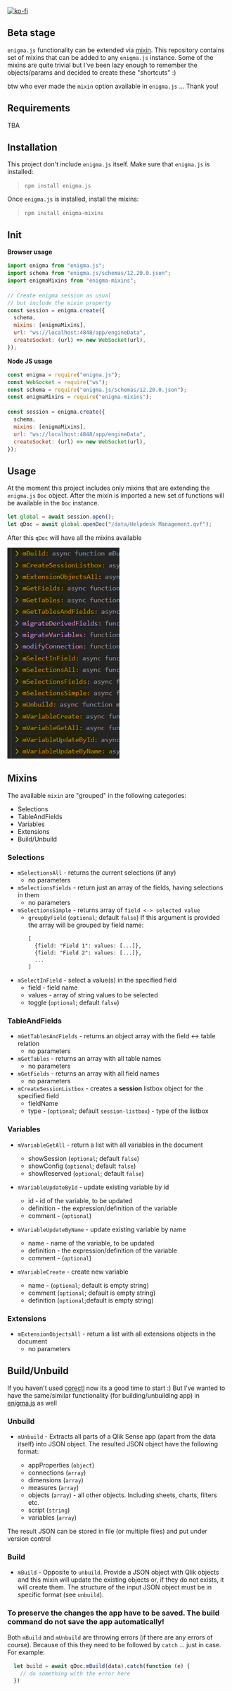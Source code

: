 [![ko-fi](https://www.ko-fi.com/img/githubbutton_sm.svg)](https://ko-fi.com/T6T0148ZP)

## **Beta stage**

`enigma.js` functionality can be extended via [mixin](https://github.com/qlik-oss/enigma.js/blob/41c33604f7e384d0a34a502bd29e9f3db94dd9d2/docs/api.md#mixins). This repository contains set of mixins that can be added to any `enigma.js` instance. Some of the mixins are quite trivial but I've been lazy enough to remember the objects/params and decided to create these "shortcuts" :)

btw who ever made the `mixin` option available in `enigma.js` ... Thank you!

## Requirements

TBA

## Installation

This project don't include `enigma.js` itself. Make sure that `enigma.js` is installed:

> `npm install enigma.js`

Once `enigma.js` is installed, install the mixins:

> `npm install enigma-mixins`

## Init

**Browser usage**

```javascript
import enigma from "enigma.js";
import schema from "enigma.js/schemas/12.20.0.json";
import enigmaMixins from "enigma-mixins";

// Create enigma session as usual
// but include the mixin property
const session = enigma.create({
  schema,
  mixins: [enigmaMixins],
  url: "ws://localhost:4848/app/engineData",
  createSocket: (url) => new WebSocket(url),
});
```

**Node JS usage**

```javascript
const enigma = require("enigma.js");
const WebSocket = require("ws");
const schema = require("enigma.js/schemas/12.20.0.json");
const enigmaMixins = require("enigma-mixins");

const session = enigma.create({
  schema,
  mixins: [enigmaMixins],
  url: "ws://localhost:4848/app/engineData",
  createSocket: (url) => new WebSocket(url),
});
```

## Usage

At the moment this project includes only mixins that are extending the `enigma.js` `Doc` object. After the mixin is imported a new set of functions will be available in the `Doc` instance.

```javascript
let global = await session.open();
let qDoc = await global.openDoc("/data/Helpdesk Management.qvf");
```

After this `qDoc` will have all the mixins available

![mixin](./src/images/mixin.png)

## Mixins

The available `mixin` are "grouped" in the following categories:

- Selections
- TableAndFields
- Variables
- Extensions
- Build/Unbuild

### Selections

- `mSelectionsAll` - returns the current selections (if any)
  - no parameters
- `mSelectionsFields` - return just an array of the fields, having selections in them
  - no parameters
- `mSelectionsSimple` - returns array of `field <-> selected value`
  - `groupByField` (`optional`; default `false`) If this argument is provided the array will be grouped by field name:
    ```
    [
      {field: "Field 1": values: [...]},
      {field: "Field 2": values: [...]},
      ...
    ]
    ```
- `mSelectInField` - select a value(s) in the specified field
  - field - field name
  - values - array of string values to be selected
  - toggle (`optional`; default `false`)

### TableAndFields

- `mGetTablesAndFields` - returns an object array with the field <-> table relation
  - no parameters
- `mGetTables` - returns an array with all table names
  - no parameters
- `mGetFields` - returns an array with all field names
  - no parameters
- `mCreateSessionListbox` - creates a **session** listbox object for the specified field
  - fieldName
  - type - (`optional`; default `session-listbox`) - type of the listbox

### Variables

- `mVariableGetAll` - return a list with all variables in the document
  - showSession (`optional`; default `false`)
  - showConfig (`optional`; default `false`)
  - showReserved (`optional`; default `false`)

- `mVariableUpdateById` - update existing variable by id
  - id - id of the variable, to be updated
  - definition - the expression/definition of the variable
  - comment - (`optional`)

- `mVariableUpdateByName` - update existing variable by name
  - name - name of the variable, to be updated
  - definition - the expression/definition of the variable
  - comment - (`optional`)

- `mVariableCreate` - create new variable
  - name - (`optional`; default is empty string)
  - comment (`optional`; default is empty string)
  - definition (`optional`;default is empty string)

### Extensions

- `mExtensionObjectsAll` - return a list with all extensions objects in the document
  - no parameters

## Build/Unbuild
If you haven't used [corectl](https://github.com/qlik-oss/corectl) now its a good time to start :) But I've wanted to have the same/similar functionality (for building/unbuilding app) in [enigma.js](https://github.com/qlik-oss/enigma.js/blob/master/schemas/12.67.2.json) as well

### Unbuild

* `mUnbuild` - Extracts all parts of a Qlik Sense app (apart from the data itself) into JSON object. The resulted JSON object have the following format:

    - appProperties (`object`)
    - connections (`array`)
    - dimensions (`array`)
    - measures (`array`)
    - objects (`array`) - all other objects. Including sheets, charts, filters etc.
    - script (`string`)
    - variables (`array`)

The result JSON can be stored in file (or multiple files) and put under version control

### Build

* `mBuild` - Opposite to `unbuild`. Provide a JSON object with Qlik objects and this mixin will update the existing objects or, if they do not exists, it will create them. The structure of the input JSON object must be in specific format (see `unbuild`). 

### **To preserve the changes the app have to be saved. The build command do not save the app automatically!**

Both `mBuild` and `mUnbuild` are throwing errors (if there are any errors of course). Because of this they need to be followed by `catch` ... just in case. For example:

```javascript
  let build = await qDoc.mBuild(data).catch(function (e) {
    // do something with the error here
  })
```  


